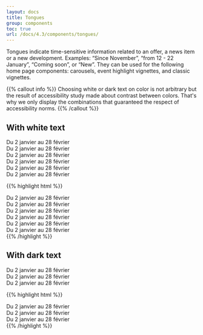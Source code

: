```yaml
---
layout: docs
title: Tongues
group: components
toc: true
url: /docs/4.3/components/tongues/
---
```


Tongues indicate time-sensitive information related to an offer, a news item or a new development. Examples: “Since November”, “from 12 - 22 January”, “Coming soon”, or “New”. They can be used for the following home page components: carousels, event highlight vignettes, and classic vignettes.

{{% callout info %}}
Choosing white or dark text on color is not arbitrary but the result of accessibility study made about contrast between colors.
That's why we only display the combinations that guaranteed the respect of accessibility norms.
{{% /callout %}}

## With white text
<div class="row">
  <div class="col-sm-6 mb-3">
    <div class="tongue">Du 2 janvier au 28 février</div>
  </div>
  <div class="col-sm-6 mb-3">
    <div class="tongue bg-info">Du 2 janvier au 28 février</div>
  </div>
  <div class="col-sm-6 mb-3">
    <div class="tongue bg-danger">Du 2 janvier au 28 février</div>
  </div>
  <div class="col-sm-6 mb-3">
    <div class="tongue bg-orange">Du 2 janvier au 28 février</div>
  </div>
  <div class="col-sm-6 mb-3">
    <div class="tongue bg-pink">Du 2 janvier au 28 février</div>
  </div>
  <div class="col-sm-6 mb-3">
    <div class="tongue bg-purple">Du 2 janvier au 28 février</div>
  </div>
</div>

{{% highlight html %}}
<div class="tongue">Du 2 janvier au 28 février</div>
<div class="tongue bg-info">Du 2 janvier au 28 février</div>
<div class="tongue bg-danger">Du 2 janvier au 28 février</div>
<div class="tongue bg-orange">Du 2 janvier au 28 février</div>
<div class="tongue bg-pink">Du 2 janvier au 28 février</div>
<div class="tongue bg-purple">Du 2 janvier au 28 février</div>
{{% /highlight %}}

## With dark text

<div class="row">
  <div class="col-sm-6 mb-3">
    <div class="tongue bg-green text-dark">Du 2 janvier au 28 février</div>
  </div>
  <div class="col-sm-6 mb-3">
    <div class="tongue bg-teal text-dark">Du 2 janvier au 28 février</div>
  </div>
  <div class="col-sm-6 mb-3">
    <div class="tongue bg-yellow text-dark">Du 2 janvier au 28 février</div>
  </div>
</div>
 
{{% highlight html %}}
<div class="tongue bg-green text-dark">Du 2 janvier au 28 février</div>
<div class="tongue bg-teal text-dark">Du 2 janvier au 28 février</div>
<div class="tongue bg-yellow text-dark">Du 2 janvier au 28 février</div>
{{% /highlight %}}
